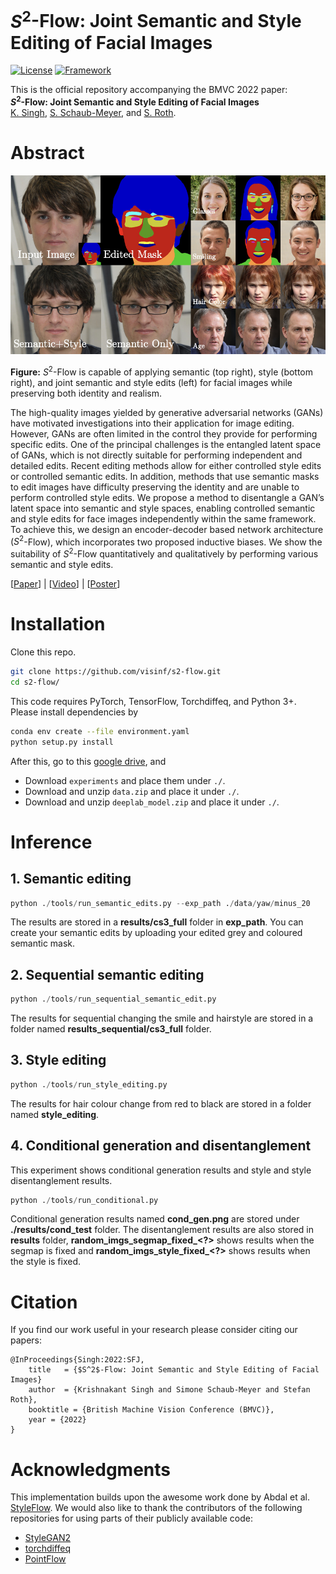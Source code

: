 # $S^2$-Flow: Joint Semantic and Style Editing of Facial Images
[![License](https://img.shields.io/badge/License-Apache%202.0-blue.svg)](https://opensource.org/licenses/Apache-2.0)
[![Framework](https://img.shields.io/badge/PyTorch-%23EE4C2C.svg?&logo=PyTorch&logoColor=white)](https://pytorch.org/)

This is the official repository accompanying the BMVC 2022 paper:<br>
**$S^2$-Flow: Joint Semantic and Style Editing of Facial Images**<br>
[K. Singh](https://kris-singh.github.io/), [S. Schaub-Meyer](https://schaubsi.github.io/), and [S. Roth](https://www.visinf.tu-darmstadt.de/visinf/team_members/sroth/sroth.en.jsp). 

# Abstract
<p align="center" width="100%">
<img src="figures/abstract_condensed.jpg" width="800" />
</p>

**Figure:** $S^2$-Flow is capable of applying semantic (top right), style (bottom right), and joint semantic and style edits (left) for facial images while preserving both identity and realism.

The high-quality images yielded by generative adversarial networks (GANs) have motivated investigations into their application for image editing. However, GANs are often limited in the control they provide for performing specific edits. One of the principal challenges is the entangled latent space of GANs, which is not directly suitable for performing independent and detailed edits. Recent editing methods allow for either controlled style edits or controlled semantic edits. In addition, methods that use semantic masks to edit images have difficulty preserving the identity and are unable to perform controlled style edits.
We propose a method to disentangle a GAN’s latent space into semantic and style spaces, enabling controlled semantic and style edits for face images independently within the same framework. To achieve this, we design an encoder-decoder based network architecture $(S^2$-Flow), which incorporates two proposed inductive biases. We show the suitability of $S^2$-Flow quantitatively and qualitatively by performing various semantic and style edits. 

[[Paper](https://arxiv.org/abs/2211.12209)] | [[Video](https://bmvc2022.mpi-inf.mpg.de/0821_video.mp4)] | [[Poster](https://bmvc2022.mpi-inf.mpg.de/0821_poster.pdf)]


# Installation

Clone this repo.
```bash
git clone https://github.com/visinf/s2-flow.git
cd s2-flow/
```

This code requires PyTorch, TensorFlow, Torchdiffeq, and Python 3+. Please install dependencies by
```bash
conda env create --file environment.yaml
python setup.py install
```
After this, go to this [google drive](https://drive.google.com/drive/folders/1nZ_U0qCFFwBM9L_h9mmV9W0axFt4Xd-N?usp=sharing), and 
* Download `experiments` and place them under `./`. 
* Download and unzip `data.zip` and place it under `./`.
* Download and unzip `deeplab_model.zip` and place it under `./`.


# Inference

## 1. Semantic editing
```python
python ./tools/run_semantic_edits.py --exp_path ./data/yaw/minus_20
```
The results are stored in a **results/cs3_full** folder in **exp_path**. 
You can create your semantic edits by uploading your edited grey and coloured semantic mask.

## 2. Sequential semantic editing
```python
python ./tools/run_sequential_semantic_edit.py
```
The results for sequential changing the smile and hairstyle are stored in a folder named **results_sequential/cs3_full** folder. 

## 3. Style editing
```python
python ./tools/run_style_editing.py
```
The results for hair colour change from red to black are stored in a folder named **style_editing**. 

## 4. Conditional generation and disentanglement 
This experiment shows conditional generation results and style and style disentanglement results.
```python
python ./tools/run_conditional.py
```
Conditional generation results named **cond_gen.png** are stored under **./results/cond_test** folder. 
The disentanglement results are also stored in **results** folder, **random_imgs_segmap_fixed_\<?\>** shows results when the segmap is fixed and **random_imgs_style_fixed_\<?\>** shows results when the style is fixed. 

# Citation
If you find our work useful in your research please consider citing our papers:
```
@InProceedings{Singh:2022:SFJ,
    title   = {$S^2$-Flow: Joint Semantic and Style Editing of Facial Images}
    author  = {Krishnakant Singh and Simone Schaub-Meyer and Stefan Roth},
    booktitle = {British Machine Vision Conference (BMVC)},
    year = {2022}                         
}
```

# Acknowledgments
This implementation builds upon the awesome work done by Abdal et al. [StyleFlow](https://github.com/RameenAbdal/StyleFlow).
We would also like to thank the contributors of the following repositories for using parts of their publicly available code:
- [StyleGAN2](https://github.com/NVlabs/stylegan2)
- [torchdiffeq](https://github.com/rtqichen/torchdiffeq)
- [PointFlow](https://arxiv.org/abs/1906.12320)


